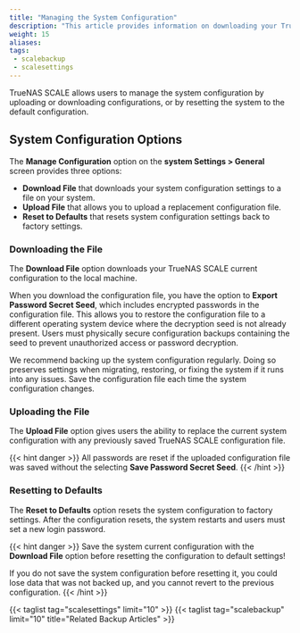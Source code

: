 ```yaml
---
title: "Managing the System Configuration"
description: "This article provides information on downloading your TrueNAS configuration to back up system settings, or uploading a new configuration file, and resetting back to default settings."
weight: 15
aliases:
tags:
 - scalebackup
 - scalesettings
---
```



TrueNAS SCALE allows users to manage the system configuration by uploading or downloading configurations, or by resetting the system to the default configuration. 

## System Configuration Options

The **Manage Configuration** option on the **system Settings > General** screen provides three options:

* **Download File** that downloads your system configuration settings to a file on your system.
* **Upload File** that allows you to upload a replacement configuration file.
* **Reset to Defaults** that resets system configuration settings back to factory settings.

### Downloading the File
The **Download File** option downloads your TrueNAS SCALE current configuration to the local machine.

When you download the configuration file, you have the option to **Export Password Secret Seed**, which includes encrypted passwords in the configuration file. 
This allows you to restore the configuration file to a different operating system device where the decryption seed is not already present. 
Users must physically secure configuration backups containing the seed to prevent unauthorized access or password decryption.

We recommend backing up the system configuration regularly. 
Doing so preserves settings when migrating, restoring, or fixing the system if it runs into any issues. 
Save the configuration file each time the system configuration changes.

### Uploading the File
The **Upload File** option gives users the ability to replace the current system configuration with any previously saved TrueNAS SCALE configuration file.

{{< hint danger >}}
All passwords are reset if the uploaded configuration file was saved without the selecting **Save Password Secret Seed**.
{{< /hint >}}

### Resetting to Defaults
The **Reset to Defaults** option resets the system configuration to factory settings. 
After the configuration resets, the system restarts and users must set a new login password.

{{< hint danger >}}
Save the system current configuration with the **Download File** option before resetting the configuration to default settings!
 
If you do not save the system configuration before resetting it, you could lose data that was not backed up, and you cannot revert to the previous configuration.
{{< /hint >}}

{{< taglist tag="scalesettings" limit="10" >}}
{{< taglist tag="scalebackup" limit="10" title="Related Backup Articles" >}}
